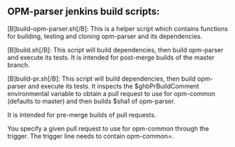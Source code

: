 OPM-parser jenkins build scripts:
--------------------------------

[B]build-opm-parser.sh[/B]:
This is a helper script which contains functions for building,
testing and cloning opm-parser and its dependencies.

[B]build.sh[/B]:
This script will build dependencies, then build opm-parser and execute its tests.
It is intended for post-merge builds of the master branch.

[B]build-pr.sh[/B]:
This script will build dependencies, then build opm-parser and execute its tests.
It inspects the $ghbPrBuildComment environmental variable to obtain a pull request
to use for opm-common (defaults to master) and then builds $sha1 of opm-parser.

It is intended for pre-merge builds of pull requests.

You specify a given pull request to use for opm-common through the trigger.
The trigger line needs to contain opm-common=<pull request number>.
